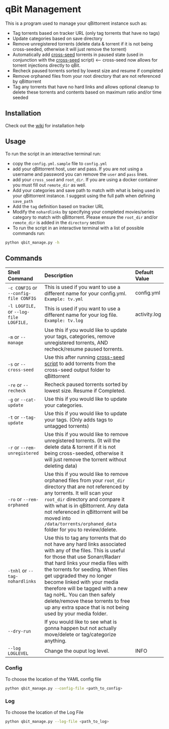 # qBit Management

This is a program used to manage your qBittorrent instance such as:

* Tag torrents based on tracker URL (only tag torrents that have no tags)
* Update categories based on save directory
* Remove unregistered torrents (delete data & torrent if it is not being cross-seeded, otherwise it will just remove the torrent)
* Automatically add [cross-seed](https://github.com/mmgoodnow/cross-seed) torrents in paused state (used in conjunction with the [cross-seed](https://github.com/mmgoodnow/cross-seed) script) <-- cross-seed now allows for torrent injections directly to qBit.
* Recheck paused torrents sorted by lowest size and resume if completed
* Remove orphaned files from your root directory that are not referenced by qBittorrent
* Tag any torrents that have no hard links and allows optional cleanup to delete these torrents and contents based on maximum ratio and/or time seeded

## Installation

Check out the [wiki](https://github.com/StuffAnThings/qbit_manage/wiki) for installation help

## Usage

To run the script in an interactive terminal run:

* copy the `config.yml.sample` file to `config.yml`
* add your qBittorrent host, user and pass. If you are not using a username and password you can remove the `user` and `pass` lines.
* add your `cross_seed` and `root_dir`. If you are using a docker container you must fill out `remote_dir` as well.
* Add your categories and save path to match with what is being used in your qBittorrent instance. I suggest using the full path when defining `save_path`
* Add the `tag` definition based on tracker URL
* Modify the  `nohardlinks` by specifying your completed movies/series category to match with qBittorrent. Please ensure the `root_dir` and/or  `remote_dir` is added in the `directory` section
* To run the script in an interactive terminal with a list of possible commands run:

```bash
python qbit_manage.py -h
```

## Commands

| Shell Command | Description | Default Value |
| :------------ | :------------  | :------------ |
| `-c CONFIG` or `--config-file CONFIG`  | This is used if you want to use a different name for your config.yml. `Example: tv.yml`  | config.yml |
| `-l LOGFILE,` or `--log-file LOGFILE,` | This is used if you want to use a different name for your log file. `Example: tv.log` | activity.log |
| `-m` or `--manage` | Use this if you would like to update your tags, categories, remove unregistered torrents, AND recheck/resume paused torrents.  |  |
| `-s` or `--cross-seed` | Use this after running [cross-seed script](https://github.com/mmgoodnow/cross-seed) to add torrents from the cross-seed output folder to qBittorrent  |  |
| `-re` or `--recheck` | Recheck paused torrents sorted by lowest size. Resume if Completed.  |  |
| `-g` or `--cat-update` |  Use this if you would like to update your categories.  |  |
| `-t` or `--tag-update` |  Use this if you would like to update your tags. (Only adds tags to untagged torrents) |  |
| `-r` or `--rem-unregistered` |  Use this if you would like to remove unregistered torrents. (It will the delete data & torrent if it is not being cross-seeded, otherwise it will just remove the torrent without deleting data) |  |
| `-ro` or `--rem-orphaned` | Use this if you would like to remove orphaned files from your `root_dir` directory that are not referenced by any torrents. It will scan your `root_dir` directory and compare it with what is in qBittorrent. Any data not referenced in qBittorrent will be moved into `/data/torrents/orphaned_data` folder for you to review/delete. |  |
| `-tnhl` or `--tag-nohardlinks` | Use this to tag any torrents that do not have any hard links associated with any of the files. This is useful for those that use Sonarr/Radarr that hard links your media files with the torrents for seeding. When files get upgraded they no longer become linked with your media therefore will be tagged with a new tag noHL. You can then safely delete/remove these torrents to free up any extra space that is not being used by your media folder. |  |
| `--dry-run` |   If you would like to see what is gonna happen but not actually move/delete or tag/categorize anything. |  |
| `--log LOGLEVEL` |   Change the ouput log level. | INFO |

### Config

To choose the location of the YAML config file

```bash
python qbit_manage.py --config-file <path_to_config>
```

### Log

To choose the location of the Log File

```bash
python qbit_manage.py --log-file <path_to_log>
```
